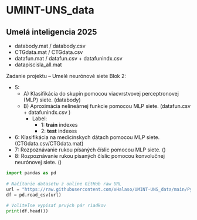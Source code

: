 # UMINT-UNS_data
## Umelá inteligencia 2025 

- databody.mat / databody.csv
- CTGdata.mat / CTGdata.csv
- datafun.mat / datafun.csv + datafunindx.csv
- datapiscisla_all.mat 

Zadanie projektu – Umelé neurónové siete Blok 2:
- 5:
  - A) Klasifikácia do skupín pomocou viacvrstvovej perceptronovej (MLP) siete.  (databody) 
  - B) Aproximácia nelineárnej funkcie pomocou MLP siete. (datafun.csv + datafunindx.csv )
    - Label:
      * 1: **train** indexes
      * 2: **test** indexes 
- 6: Klasifikácia na medicínskych dátach pomocou MLP siete.  (CTGdata.csv/CTGdata.mat)
- 7: Rozpoznávanie rukou písaných číslic pomocou MLP siete.  () 
- 8: Rozpoznávanie rukou písaných číslic pomocou konvolučnej neurónovej siete.  ()


```python
import pandas as pd
 
# Načítanie datasetu z online GitHub raw URL
url = "https://raw.githubusercontent.com/xHalaso/UMINT-UNS_data/main/Python_(CSV)/databody.csv"
df = pd.read_csv(url)
 
# Voliteľne vypísať prvých pár riadkov
print(df.head())
```
